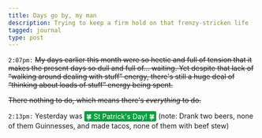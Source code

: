 ```yaml
---
title: Days go by, my man
description: Trying to keep a firm hold on that frenzy-stricken life
tagged: journal
type: post
---
```


<style>
.st-paddys {
	display: inline-block;
	padding: 0.1em 0.25em;
	color: white;
	background-color: #00a53c;
	border-radius: 3px;
}
</style>

`2:07pm:` ~~My days earlier this month were so hectic and full of tension that it makes the present days so dull and full of... waiting. Yet despite that lack of “walking around dealing with stuff” energy, there's still a huge deal of “thinking about loads of stuff” energy being spent.~~

~~There nothing to do, which means there's _everything_ to do.~~

`2:13pm:` Yesterday was <span class="st-paddys">🍀 St Patrick's Day! 🍀</span> (note: Drank two beers, none of them Guinnesses, and made tacos, none of them with beef stew)
